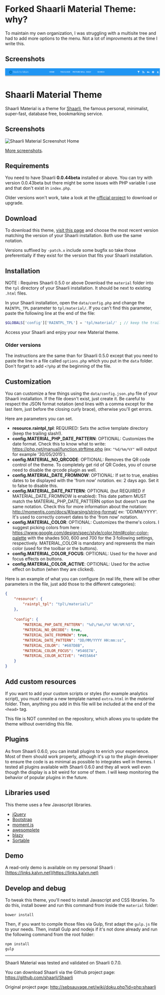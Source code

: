 # Forked Shaarli Material Theme: why?
To maintain my own organization, I was struggling with a multisite tree and had to add more options to the menu. Not a lot of improvments at the time I write this.


## Screenshots
![Shaarli Material Screenshot Home](https://raw.githubusercontent.com/Wr0ngName/Shaarli-Material/master/screenshots/afterchanges.PNG)

# Shaarli Material Theme
Shaarli Material is a theme for [Shaarli](https://github.com/shaarli/Shaarli), the famous personal, minimalist, super-fast, database free, bookmarking service.


## Screenshots
![Shaarli Material Screenshot Home](https://raw.githubusercontent.com/Wr0ngName/Shaarli-Material/master/screenshots/showcase.png)

[More screenshots](https://github.com/Wr0ngName/Shaarli-Material/tree/master/screenshots).


## Requirements
You need to have Shaarli **0.0.44beta** installed or above. You can try with version 0.0.43beta but there might be some issues with PHP variable I use and that don't exist in `index.php`.

Older versions won't work, take a look at the [official project](https://github.com/shaarli/Shaarli) to download or upgrade.


## Download
To download this theme, [visit this page](https://github.com/Wr0ngName/Shaarli-Material/releases) and choose the most recent version matching the version of your Shaarli installation. Both use the same notation.

Versions suffixed by `-patch.x` include some bugfix so take those preferentially if they exist for the version that fits your Shaarli installation.


## Installation
NOTE : Requires Shaarli 0.5.0 or above
Download the `material` folder into the `tpl` directory of your Shaarli installation. It should be next to existing `.html` files.

In your Shaarli installation, open the `data/config.php` and change the `RAINTPL_TPL` parameter to `tpl/material/`.
If you can't find this parameter, paste the following line at the end of the file:

```php
$GLOBALS['config']['RAINTPL_TPL'] = 'tpl/material/' ; // keep the trailing slash!
```

Access your Shaarli and enjoy your new Material theme.

### Older versions
The instructions are the same than for Shaarli 0.5.0 except that you need to paste the line in a file called `options.php` which you put in the `data` folder. Don't forget to add `<?php` at the beginning of the file.


## Customization
You can customize a few things using the `data/config.json.php` file of your Shaarli installation. If the file doesn't exist, just create it. Be careful to respect the JSON format notation (end lines with a comma except for the last item, just before the closing curly brace), otherwise you'll get errors.

Here are parameters you can set.

- **resource.raintpl_tpl**: REQUIRED: Sets the active template directory (keep the trailing slash!).
- **config.MATERIAL_PHP_DATE_PATTERN**: OPTIONAL: Customizes the date format. Check this to know what to write: https://php.net/manual/function.strftime.php (ex: `"%d/%m/%Y"` will output for example '30/05/2015').
- **config.MATERIAL_NO_QRCODE**: OPTIONAL: Removes the QR code control of the theme. To completely get rid of QR Codes, you of course need to disable the qrcode plugin as well.
- **config.MATERIAL_DATE_FROMNOW**: OPTIONAL: If set to true, enables dates to be displayed with the 'from now' notation. ex: 2 days ago. Set it to false to disable this.
- **config.MATERIAL_DATE_PATTERN**: OPTIONAL (but REQUIRED if MATERIAL_DATE_FROMNOW is enabled): This date pattern MUST match the MATERIAL_PHP_DATE_PATTERN option but doesn't use the same notation. Check this for more information about the notation: http://momentjs.com/docs/#/parsing/string-format/ ex: 'DD/MM/YYYY'. It's used to correctly convert dates to the 'from now' notation.
- **config.MATERIAL_COLOR**: OPTIONAL: Customizes the theme's colors. I suggest picking colors from here : https://www.google.com/design/spec/style/color.html#color-color-palette with the shades 500, 600 and 700 for the 3 following settings, respectively. MATERIAL_COLOR is mandatory and represents the main color (used for the toolbar or the buttons).
- **config.MATERIAL_COLOR_FOCUS**: OPTIONAL: Used for the hover and focus effects on buttons.
- **config.MATERIAL_COLOR_ACTIVE**: OPTIONAL: Used for the active effect on button (when they are clicked).


Here is an example of what you can configure (in real life, there will be other parameters in the file, just add those to the different categories):

```json
{
    "resource": {
        "raintpl_tpl": "tpl\/material\/"
    },
    
    "config": {
        "MATERIAL_PHP_DATE_PATTERN": "%d\/%m\/%Y %H:%M:%S",
        "MATERIAL_NO_QRCODE": true,
        "MATERIAL_DATE_FROMNOW": true,
        "MATERIAL_DATE_PATTERN": "DD/MM/YYYY HH:mm:ss",
        "MATERIAL_COLOR": "#607D8B",
        "MATERIAL_COLOR_FOCUS": "#546E7A",
        "MATERIAL_COLOR_ACTIVE": "#455A64"
    }
}
```

## Add custom resources
If you want to add your custom scripts or styles (for example analytics script), you must create a new template named `extra.html` in the *material* folder.
Then, anything you add in this file will be included at the end of the `<head>` tag.

This file is NOT commited on the repository, which allows you to update the theme without overriding this file.

## Plugins
As from Shaarli 0.6.0, you can install plugins to enrich your experience.
Most of them should work properly, although it's up to the plugin developer to ensure the code is as minimal as possible to integrates well in themes.
I tested all plugins available with Shaarli 0.6.0 and they all work well even though the display is a bit weird for some of them. I will keep monitoring the behavior of popular plugins in the future.

## Libraries used
This theme uses a few Javascript libraries.

- [jQuery](http://jquery.com/)
- [Bootstrap](http://getbootstrap.com/)
- [moment.js](http://momentjs.com/)
- [awesomplete](http://leaverou.github.io/awesomplete/)
- [blazy](http://dinbror.dk/blazy/)
- [Sortable](http://rubaxa.github.io/Sortable/)


## Demo
A read-only demo is available on my personal Shaarli : [https://links.kalvn.net](https://links.kalvn.net)


## Develop and debug
To tweak this theme, you'll need to install Javascript and CSS libraries. To do this, install bower and run this command from inside the `material` folder:

```shell
bower install
```

Then, if you want to compile those files via Gulp, first adapt the `gulp.js` file to your needs. Then, install Gulp and nodejs if it's not done already and run the following command from the root folder:

```shell
npm install
gulp
```

------------------------------------------------------------------------------

Shaarli Material was tested and validated on Shaarli 0.7.0.

You can download Shaarli via the Github project page: https://github.com/shaarli/Shaarli

Original project page: http://sebsauvage.net/wiki/doku.php?id=php:shaarli
